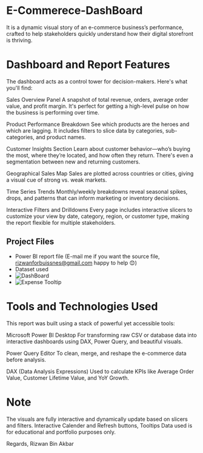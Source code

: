# E-Commerece-DashBoard
It is a dynamic visual story of an e-commerce business’s performance, crafted to help stakeholders quickly understand how their digital storefront is thriving.


# Dashboard and Report Features

The dashboard acts as a control tower for decision-makers. Here's what you'll find:

Sales Overview Panel
A snapshot of total revenue, orders, average order value, and profit margin. It's perfect for getting a high-level pulse on how the business is performing over time.

Product Performance Breakdown
See which products are the heroes and which are lagging. It includes filters to slice data by categories, sub-categories, and product names.

Customer Insights Section
Learn about customer behavior—who’s buying the most, where they’re located, and how often they return. There's even a segmentation between new and returning customers.

Geographical Sales Map
Sales are plotted across countries or cities, giving a visual cue of strong vs. weak markets.

Time Series Trends
Monthly/weekly breakdowns reveal seasonal spikes, drops, and patterns that can inform marketing or inventory decisions.

Interactive Filters and Drilldowns
Every page includes interactive slicers to customize your view by date, category, region, or customer type, making the report flexible for multiple stakeholders.


## Project Files

-  Power BI report file (E-mail me if you want the source file, rizwanforbuissnes@gmail.com happy to help 😊)
-  Dataset used
- ![DashBoard](docs/Full%20Dashboard.png)
- ![Expense Tooltip](docs/Expense%20Tooltip.png)

# Tools and Technologies Used

This report was built using a stack of powerful yet accessible tools:

Microsoft Power BI Desktop
For transforming raw CSV or database data into interactive dashboards using DAX, Power Query, and beautiful visuals.

Power Query Editor
To clean, merge, and reshape the e-commerce data before analysis.

DAX (Data Analysis Expressions)
Used to calculate KPIs like Average Order Value, Customer Lifetime Value, and YoY Growth.

# Note

The visuals are fully interactive and dynamically update based on slicers and filters.
Interactive Calender and Refresh buttons, Tooltips
Data used is for educational and portfolio purposes only.

Regards, Rizwan Bin Akbar
